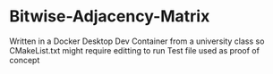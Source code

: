# Bitwise-Adjacency-Matrix
Written in a Docker Desktop Dev Container from a university class so CMakeList.txt might require editting to run
Test file used as proof of concept
